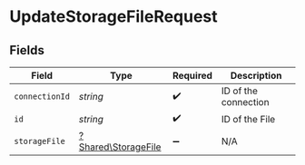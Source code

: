 # UpdateStorageFileRequest


## Fields

| Field                                                     | Type                                                      | Required                                                  | Description                                               |
| --------------------------------------------------------- | --------------------------------------------------------- | --------------------------------------------------------- | --------------------------------------------------------- |
| `connectionId`                                            | *string*                                                  | :heavy_check_mark:                                        | ID of the connection                                      |
| `id`                                                      | *string*                                                  | :heavy_check_mark:                                        | ID of the File                                            |
| `storageFile`                                             | [?Shared\StorageFile](../../Models/Shared/StorageFile.md) | :heavy_minus_sign:                                        | N/A                                                       |